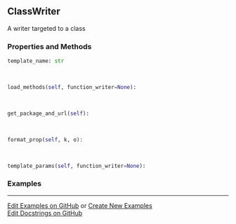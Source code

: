 ## <a id="Peeves.Doc.Writers.ClassWriter">ClassWriter</a>
A writer targeted to a class

### Properties and Methods
```python
template_name: str
```
<a id="Peeves.Doc.Writers.ClassWriter.load_methods" class="docs-object-method">&nbsp;</a>
```python
load_methods(self, function_writer=None): 
```

<a id="Peeves.Doc.Writers.ClassWriter.get_package_and_url" class="docs-object-method">&nbsp;</a>
```python
get_package_and_url(self): 
```

<a id="Peeves.Doc.Writers.ClassWriter.format_prop" class="docs-object-method">&nbsp;</a>
```python
format_prop(self, k, o): 
```

<a id="Peeves.Doc.Writers.ClassWriter.template_params" class="docs-object-method">&nbsp;</a>
```python
template_params(self, function_writer=None): 
```

### Examples


___

[Edit Examples on GitHub](https://github.com/McCoyGroup/References/edit/gh-pages/Documentation/examples/Peeves/Doc/Writers/ClassWriter.md) or 
[Create New Examples](https://github.com/McCoyGroup/References/new/gh-pages/?filename=Documentation/examples/Peeves/Doc/Writers/ClassWriter.md) <br/>
[Edit Docstrings on GitHub](https://github.com/McCoyGroup/Peeves/edit/master/Doc/Writers.py?message=Update%20Docs)